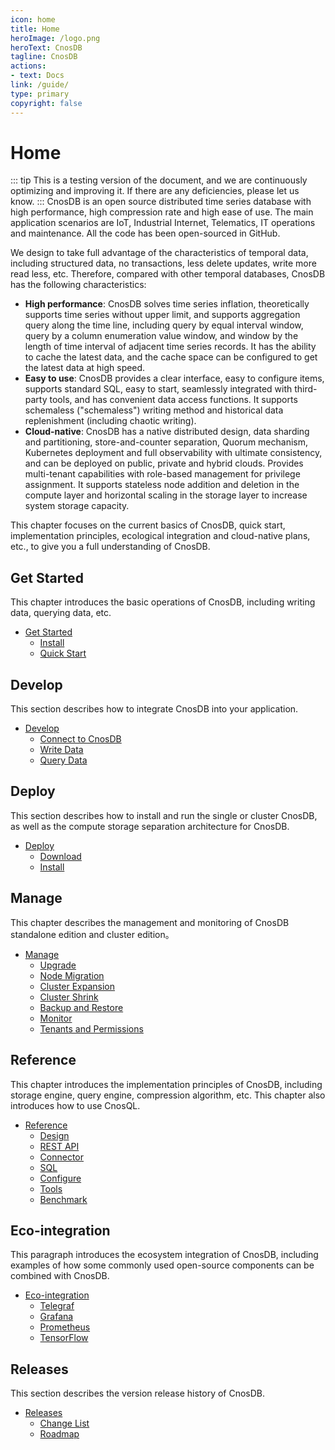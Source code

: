 ```yaml
---
icon: home
title: Home
heroImage: /logo.png
heroText: CnosDB
tagline: CnosDB
actions:
- text: Docs
link: /guide/
type: primary
copyright: false
---
```


# Home
::: tip
This is a testing version of the document, and we are continuously optimizing and improving it. If there are any deficiencies, please let us know.
:::
CnosDB is an open source distributed time series database with high performance, high compression rate and high ease of use. The main application scenarios are IoT, Industrial Internet, Telematics, IT operations and maintenance. All the code has been open-sourced in GitHub.

We design to take full advantage of the characteristics of temporal data, including structured data, no transactions, less delete updates, write more read less, etc. Therefore, compared with other temporal databases, CnosDB has the following characteristics:


- **High performance**: CnosDB solves time series inflation, theoretically supports time series without upper limit, and supports aggregation query along the time line, including query by equal interval window, query by a column enumeration value window, and window by the length of time interval of adjacent time series records. It has the ability to cache the latest data, and the cache space can be configured to get the latest data at high speed.
- **Easy to use**: CnosDB provides a clear interface, easy to configure items, supports standard SQL, easy to start, seamlessly integrated with third-party tools, and has convenient data access functions. It supports schemaless ("schemaless") writing method and historical data replenishment (including chaotic writing).
- **Cloud-native**: CnosDB has a native distributed design, data sharding and partitioning, store-and-counter separation, Quorum mechanism, Kubernetes deployment and full observability with ultimate consistency, and can be deployed on public, private and hybrid clouds. Provides multi-tenant capabilities with role-based management for privilege assignment. It supports stateless node addition and deletion in the compute layer and horizontal scaling in the storage layer to increase system storage capacity.

This chapter focuses on the current basics of CnosDB, quick start, implementation principles, ecological integration and cloud-native plans, etc., to give you a full understanding of CnosDB.


## Get Started

This chapter introduces the basic operations of CnosDB, including writing data, querying data, etc.

- [Get Started](./en/start)
    - [Install](./en/start/install.md)
    - [Quick Start](./en/start/quick_start.md)

## Develop

This section describes how to integrate CnosDB into your application.

- [Develop](./en/develop)
    - [Connect to CnosDB](./en/develop/api.md)
    - [Write Data](./en/develop/write.md)
    - [Query Data](./en/develop/query.md)

## Deploy

This section describes how to install and run the single or cluster CnosDB, as well as the compute storage separation architecture for CnosDB.

- [Deploy](./en/deploy)
    - [Download](./en/deploy/download.md)
    - [Install](./en/deploy/install.md)

## Manage

This chapter describes the management and monitoring of CnosDB standalone edition and cluster edition。

- [Manage](./en/manage)
    - [Upgrade](./en/manage/upgrade.md)
    - [Node Migration](./en/manage/migration.md)
    - [Cluster Expansion](./en/manage/cluster_expansion.md)
    - [Cluster Shrink](./en/manage/cluster_shrink.md)
    - [Backup and Restore](./en/manage/backup.md)
    - [Monitor](./en/manage/monitor.md)
    - [Tenants and Permissions](./en/manage/tenant.md)

## Reference

This chapter introduces the implementation principles of CnosDB, including storage engine, query engine, compression algorithm, etc. This chapter also introduces how to use CnosQL.

- [Reference](./en/reference)
    - [Design](./en/reference/concept_design)
    - [REST API](./en/reference/rest_api.md)
    - [Connector](en/reference/connector/README.md)
    - [SQL](./en/reference/sql.md)
    - [Configure](./en/reference/config.md)
    - [Tools](./en/reference/tools.md)
    - [Benchmark](./en/reference/performance.md)

## Eco-integration

This paragraph introduces the ecosystem integration of CnosDB, including examples of how some commonly used open-source components can be combined with CnosDB.

- [Eco-integration](./en/eco)
    - [Telegraf](./en/eco/telegraf.md)
    - [Grafana](./en/eco/grafana.md)
    - [Prometheus](./en/eco/prometheus.md)
    - [TensorFlow](./en/eco/tensorflow.md)


## Releases

This section describes the version release history of CnosDB.

- [Releases](./en/release)
    - [Change List](./en/release/changelist.md)
    - [Roadmap](./en/release/roadmap.md)
